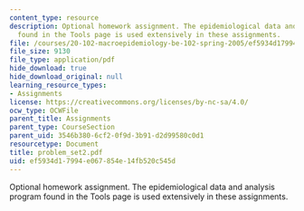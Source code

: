 ```yaml
---
content_type: resource
description: Optional homework assignment. The epidemiological data and analysis program
  found in the Tools page is used extensively in these assignments.
file: /courses/20-102-macroepidemiology-be-102-spring-2005/ef5934d17994e067854e14fb520c545d_problem_set2.pdf
file_size: 9130
file_type: application/pdf
hide_download: true
hide_download_original: null
learning_resource_types:
- Assignments
license: https://creativecommons.org/licenses/by-nc-sa/4.0/
ocw_type: OCWFile
parent_title: Assignments
parent_type: CourseSection
parent_uid: 3546b380-6cf2-0f9d-3b91-d2d99580c0d1
resourcetype: Document
title: problem_set2.pdf
uid: ef5934d1-7994-e067-854e-14fb520c545d
---
```

Optional homework assignment. The epidemiological data and analysis program found in the Tools page is used extensively in these assignments.